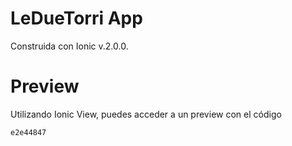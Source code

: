 # LeDueTorri App

Construida con Ionic v.2.0.0.

# Preview

Utilizando Ionic View, puedes acceder a un preview con el código 

```
e2e44847
```